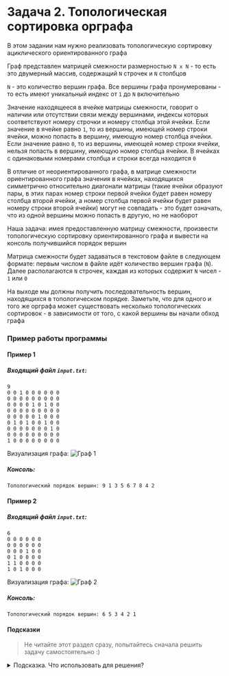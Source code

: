 ﻿# Задача 2. Топологическая сортировка орграфа
В этом задании нам нужно реализовать топологическую сортировку ациклического ориентированного графа

Граф представлен матрицей смежности размерностью `N x N` - то есть это двумерный массив, содержащий `N` строчек и `N` столбцов

`N` - это количество вершин графа. Все вершины графа пронумерованы - то есть имеют уникальный индекс от `1` до `N` включительно

Значение находящееся в ячейке матрицы смежности, говорит о наличии или отсутствии связи между вершинами, индексы которых соответствуют номеру строчки и номеру столбца этой ячейки. Если значение в ячейке равно `1`, то из вершины, имеющей номер строки ячейки, можно попасть в вершину, имеющую номер столбца ячейки. Если значение равно `0`, то из вершины, имеющей номер строки ячейки, нельзя попасть в вершину, имеющую номер столбца ячейки. В ячейках с одинаковыми номерами столбца и строки всегда находится `0`

В отличие от неориентированного графа, в матрице смежности ориентированного графа значения в ячейках, находящихся симметрично относительно диагонали матрицы (такие ячейки образуют пары, в этих парах номер строки первой ячейки будет равен номеру столбца второй ячейки, а номер столбца первой ячейки будет равен номеру строки второй ячейки) могут не совпадать - это будет означать, что из одной вершины можно попасть в другую, но не наоборот

Наша задача: имея предоставленную матрицу смежности, произвести топологическую сортировку ориентированного графа и вывести на консоль получившийся порядок вершин

Матрица смежности будет задаваться в текстовом файле в следующем формате: первым числом в файле идёт количество вершин графа (`N`). Далее располагаются `N` строчек, каждая из которых содержит `N` чисел - `1` или `0`

На выходе мы должны получить последовательность вершин, находящихся в топологическом порядке. Заметьте, что для одного и того же орграфа может существовать несколько топологических сортировок - в зависимости от того, с какой вершины вы начали обход графа

### Пример работы программы
#### Пример 1
##### Входящий файл `input.txt`:
```
9
0 0 1 0 0 0 0 0 0 
0 0 0 0 0 0 0 0 0 
0 0 0 0 1 0 1 0 0 
0 0 0 0 0 0 0 0 0 
0 0 0 0 0 1 0 0 0 
0 1 0 1 0 0 1 0 0 
0 0 0 0 0 0 0 1 0 
0 0 0 0 0 0 0 0 0 
1 0 0 0 0 0 0 0 0 
```

Визуализация графа: ![Граф 1](graph1_empty.png)
##### Консоль:
```
Топологический порядок вершин: 9 1 3 5 6 7 8 4 2
```
#### Пример 2
##### Входящий файл `input.txt`:
```
6
0 0 0 0 0 0 
0 0 0 0 0 0 
0 0 0 1 0 0 
0 1 0 0 0 0 
1 1 0 0 0 0 
1 0 1 0 0 0 
```

Визуализация графа: ![Граф 2](graph2_empty.png)
##### Консоль:
```
Топологический порядок вершин: 6 5 3 4 2 1
```
#### Подсказки

> Не читайте этот раздел сразу, попытайтесь сначала решить задачу самостоятельно :)

<details>

<summary>Подсказка. Что использовать для решения?</summary>

Для чтения из файла используйте `std::ifstream`

Для хранения матрицы смежности используйте двумерный динамический массив

Алгоритм топологической сортировке основан на алгоритме обхода в глубину, подробно описан в лекции

</details>